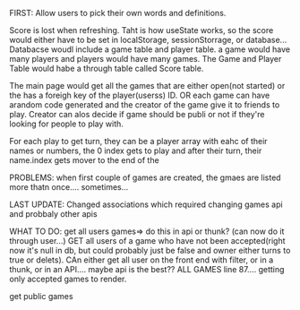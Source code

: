 FIRST: Allow users to pick their own words and definitions.


Score is lost when refreshing. Taht is how useState works, so the score would either have to be set in localStorage, sessionStorrage, or database...
Databacse woudl include a game table and player table. a game would have many players and players would have many games. The Game and Player Table would habe a through table called Score table.

The main page would get all the games that are either open(not started) or the has a foreigh key of the player(userss) ID. OR each game can have arandom code generated and the creator of the game give it to friends to play. Creator can alos decide if game should be publi or not if they're looking for people to play with.

For each play to get turn, they can be a player array with eahc of their names or numbers, the 0 index gets to play and after their turn, their name.index gets mover to the end of the 


PROBLEMS: when first couple of games are created, the gmaes are listed more thatn once.... sometimes...



LAST UPDATE: Changed associations which required changing games api and probbaly other apis

WHAT TO DO:
get all users games=> do this in api or thunk? (can now do it through user...)
GET all users of a game who have not been accepted(right now it's null in db, but could probably just be false and owner either turns to true or delets).  CAn either get all user on the front end with filter, or in a thunk, or in an API.... maybe api is the best?? 
ALL GAMES line 87.... getting only accepted games to render.



get public games

